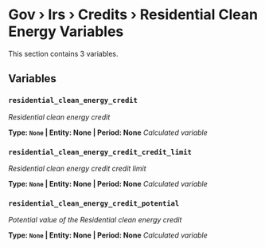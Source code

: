 # Gov › Irs › Credits › Residential Clean Energy Variables

This section contains 3 variables.

## Variables

### `residential_clean_energy_credit`
*Residential clean energy credit*

**Type: `None` | Entity: None | Period: None**
*Calculated variable*

### `residential_clean_energy_credit_credit_limit`
*Residential clean energy credit credit limit*

**Type: `None` | Entity: None | Period: None**
*Calculated variable*

### `residential_clean_energy_credit_potential`
*Potential value of the Residential clean energy credit*

**Type: `None` | Entity: None | Period: None**
*Calculated variable*
